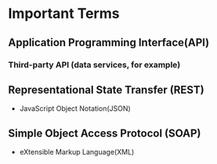 # Important Terms
## Application Programming Interface(API)
### Third-party API (data services, for example)

## Representational State Transfer (REST)
- JavaScript Object Notation(JSON)

## Simple Object Access Protocol (SOAP)
- eXtensible Markup Language(XML)